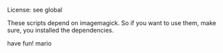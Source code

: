 License: see global

These scripts depend on imagemagick. So if you want to use them, make sure, you installed the dependencies.

have fun!
mario